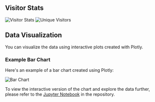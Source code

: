 ## Visitor Stats

![Visitor Stats](https://visitor-badge.laobi.icu/badge?page_id=dr-sanjay.Dr-Sanjay)
![Unique Visitors](https://visitor-badge.laobi.icu/badge?page_id=dr-sanjay.Dr-Sanjay&title=unique%20visitors)


## Data Visualization

You can visualize the data using interactive plots created with Plotly.

### Example Bar Chart

Here's an example of a bar chart created using Plotly:

![Bar Chart](images/bar_chart.png)

To view the interactive version of the chart and explore the data further, please refer to the [Jupyter Notebook](notebooks/visualization.ipynb) in the repository.


